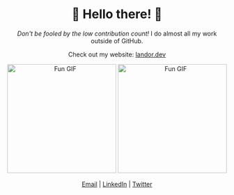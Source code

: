 <h1 align="center">👋 Hello there! 🚀</h1>

<p align="center">
  <em>Don't be fooled by the low contribution count!</em>
  I do almost all my work outside of GitHub.
</p>

<p align="center">
  Check out my website: <a href="https://landor.dev/">landor.dev</a>
</p>

<div align="center" justify="center">
  <img src="https://media.giphy.com/media/v1.Y2lkPTc5MGI3NjExZGt6Zm95eTBmMXQ3YzN1ZWRodmEwcW10Nmw1MTR6NDM0eHhidWk2cSZlcD12MV9pbnRlcm5hbF9naWZfYnlfaWQmY3Q9Zw/jpbnoe3UIa8TU8LM13/giphy-downsized.gif" height="250" alt="Fun GIF">
  <img src="https://media.giphy.com/media/PSKAppO2LH56w/giphy.gif" height="250" alt="Fun GIF">
</div>
<p align="center">
  <a href="mailto:anton.fredrik.landor@gmail.com">Email</a> | <a href="https://www.linkedin.com/in/anton-landor/">LinkedIn</a> | <a href="https://twitter.com/AntonLandor">Twitter</a>
</p>
